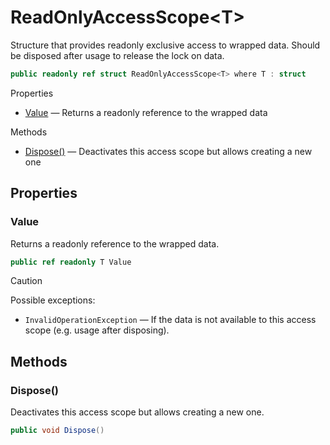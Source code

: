 # ReadOnlyAccessScope\<T\>

Structure that provides readonly exclusive access to wrapped data.
Should be disposed after usage to release the lock on data.

```csharp
public readonly ref struct ReadOnlyAccessScope<T> where T : struct
```

Properties
- [Value](#value) — Returns a readonly reference to the wrapped data

Methods
- [Dispose()](#dispose) — Deactivates this access scope but allows creating a new one


## Properties


### Value

Returns a readonly reference to the wrapped data.

```csharp
public ref readonly T Value
```

> [!CAUTION]
> Possible exceptions: 
> - `InvalidOperationException` — If the data is not available to this access scope (e.g. usage after disposing).


## Methods


### Dispose()

Deactivates this access scope but allows creating a new one.

```csharp
public void Dispose()
```
